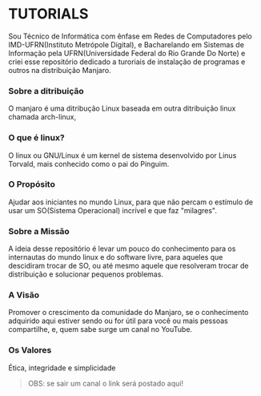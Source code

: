 # TUTORIALS

Sou Técnico de Informática com ênfase em Redes de Computadores pelo IMD-UFRN(Instituto Metrópole Digital), e Bacharelando em Sistemas de Informação pela UFRN(Universidade Federal do Rio Grande Do Norte) e criei esse repositório dedicado a turoriais de instalação de programas e outros na distribuição Manjaro.

### Sobre a ditribuição
O manjaro é uma ditribução Linux baseada em outra ditribuição linux chamada arch-linux,

### O que é linux?
O linux ou GNU/Linux é um kernel de sistema desenvolvido por Linus Torvald, mais conhecido como o pai do Pinguim.

### O Propósito
Ajudar aos iniciantes no mundo Linux, para que não percam o estímulo de usar um SO(Sistema Operacional) incrível e que faz "milagres".

### Sobre a Missão
A ideia desse repositório é levar um pouco do conhecimento para os internautas do mundo linux e do software livre, para aqueles que descidiram trocar de SO, ou até mesmo aquele que resolveram trocar de distribuição e solucionar pequenos problemas.

### A Visão
Promover o crescimento da comunidade do Manjaro, se o conhecimento adquirido aqui estiver sendo ou for útil para você ou mais pessoas compartilhe, e, quem sabe surge um canal no YouTube.

### Os Valores
Ética, integridade e simplicidade

 > OBS: se sair um canal o link será postado aqui!
